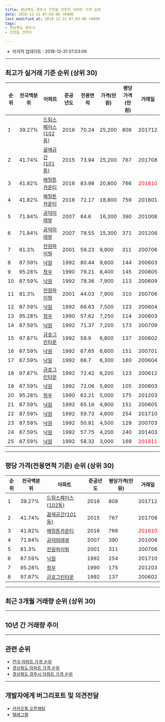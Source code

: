```yaml
---
title: 경상북도 경주시 건천읍 건천리 아파트 가격 순위
date: 2018-12-31 07:03:06 +0900
last_modified_at: 2018-12-31 07:03:06 +0900
tags:
- 경상북도 경주시
- 건천읍 건천리

---
```


* 마지막 업데이트 : 2018-12-31 07:03:06

---

## 최고가 실거래 기준 순위 (상위 30)


|순위|전국백분위|아파트|준공년도|전용면적|가격(만원)|평당가격(만원)|거래일|
|---|---|---|---|---|---|---|---|
|1|39.27%|[드림스페이스(102동)](https://search.naver.com/search.naver?query=%EA%B2%BD%EC%83%81%EB%B6%81%EB%8F%84+%EA%B2%BD%EC%A3%BC%EC%8B%9C+%EA%B1%B4%EC%B2%9C%EC%9D%8D+%EA%B1%B4%EC%B2%9C%EB%A6%AC+%EB%93%9C%EB%A6%BC%EC%8A%A4%ED%8E%98%EC%9D%B4%EC%8A%A4%28102%EB%8F%99%29)|2016|70.24|25,200|808|201712|
|2|41.74%|[꿈애공간(101동)](https://search.naver.com/search.naver?query=%EA%B2%BD%EC%83%81%EB%B6%81%EB%8F%84+%EA%B2%BD%EC%A3%BC%EC%8B%9C+%EA%B1%B4%EC%B2%9C%EC%9D%8D+%EA%B1%B4%EC%B2%9C%EB%A6%AC+%EA%BF%88%EC%95%A0%EA%B3%B5%EA%B0%84%28101%EB%8F%99%29)|2015|73.94|25,200|767|201708|
|3|41.82%|[해밀튼카운티](https://search.naver.com/search.naver?query=%EA%B2%BD%EC%83%81%EB%B6%81%EB%8F%84+%EA%B2%BD%EC%A3%BC%EC%8B%9C+%EA%B1%B4%EC%B2%9C%EC%9D%8D+%EA%B1%B4%EC%B2%9C%EB%A6%AC+%ED%95%B4%EB%B0%80%ED%8A%BC%EC%B9%B4%EC%9A%B4%ED%8B%B0)|2016|83.98|20,800|766|<span style="color:red">201810</span>|
|4|41.82%|[해밀튼카운티](https://search.naver.com/search.naver?query=%EA%B2%BD%EC%83%81%EB%B6%81%EB%8F%84+%EA%B2%BD%EC%A3%BC%EC%8B%9C+%EA%B1%B4%EC%B2%9C%EC%9D%8D+%EA%B1%B4%EC%B2%9C%EB%A6%AC+%ED%95%B4%EB%B0%80%ED%8A%BC%EC%B9%B4%EC%9A%B4%ED%8B%B0)|2016|72.17|18,800|759|201801|
|5|71.84%|[공덕미래뷰](https://search.naver.com/search.naver?query=%EA%B2%BD%EC%83%81%EB%B6%81%EB%8F%84+%EA%B2%BD%EC%A3%BC%EC%8B%9C+%EA%B1%B4%EC%B2%9C%EC%9D%8D+%EA%B1%B4%EC%B2%9C%EB%A6%AC+%EA%B3%B5%EB%8D%95%EB%AF%B8%EB%9E%98%EB%B7%B0)|2007|84.6|16,300|390|201008|
|6|71.84%|[공덕미래뷰](https://search.naver.com/search.naver?query=%EA%B2%BD%EC%83%81%EB%B6%81%EB%8F%84+%EA%B2%BD%EC%A3%BC%EC%8B%9C+%EA%B1%B4%EC%B2%9C%EC%9D%8D+%EA%B1%B4%EC%B2%9C%EB%A6%AC+%EA%B3%B5%EB%8D%95%EB%AF%B8%EB%9E%98%EB%B7%B0)|2007|78.55|15,300|371|201206|
|7|81.3%|[전원하이빌](https://search.naver.com/search.naver?query=%EA%B2%BD%EC%83%81%EB%B6%81%EB%8F%84+%EA%B2%BD%EC%A3%BC%EC%8B%9C+%EA%B1%B4%EC%B2%9C%EC%9D%8D+%EA%B1%B4%EC%B2%9C%EB%A6%AC+%EC%A0%84%EC%9B%90%ED%95%98%EC%9D%B4%EB%B9%8C)|2001|59.23|9,900|311|200706|
|8|87.59%|[낙원](https://search.naver.com/search.naver?query=%EA%B2%BD%EC%83%81%EB%B6%81%EB%8F%84+%EA%B2%BD%EC%A3%BC%EC%8B%9C+%EA%B1%B4%EC%B2%9C%EC%9D%8D+%EA%B1%B4%EC%B2%9C%EB%A6%AC+%EB%82%99%EC%9B%90)|1992|80.44|9,600|144|200603|
|9|95.28%|[청우](https://search.naver.com/search.naver?query=%EA%B2%BD%EC%83%81%EB%B6%81%EB%8F%84+%EA%B2%BD%EC%A3%BC%EC%8B%9C+%EA%B1%B4%EC%B2%9C%EC%9D%8D+%EA%B1%B4%EC%B2%9C%EB%A6%AC+%EC%B2%AD%EC%9A%B0)|1990|79.21|8,400|145|200805|
|10|87.59%|[낙원](https://search.naver.com/search.naver?query=%EA%B2%BD%EC%83%81%EB%B6%81%EB%8F%84+%EA%B2%BD%EC%A3%BC%EC%8B%9C+%EA%B1%B4%EC%B2%9C%EC%9D%8D+%EA%B1%B4%EC%B2%9C%EB%A6%AC+%EB%82%99%EC%9B%90)|1992|78.36|7,900|113|200609|
|11|81.3%|[전원하이빌](https://search.naver.com/search.naver?query=%EA%B2%BD%EC%83%81%EB%B6%81%EB%8F%84+%EA%B2%BD%EC%A3%BC%EC%8B%9C+%EA%B1%B4%EC%B2%9C%EC%9D%8D+%EA%B1%B4%EC%B2%9C%EB%A6%AC+%EC%A0%84%EC%9B%90%ED%95%98%EC%9D%B4%EB%B9%8C)|2001|44.03|7,900|310|200706|
|12|87.59%|[낙원](https://search.naver.com/search.naver?query=%EA%B2%BD%EC%83%81%EB%B6%81%EB%8F%84+%EA%B2%BD%EC%A3%BC%EC%8B%9C+%EA%B1%B4%EC%B2%9C%EC%9D%8D+%EA%B1%B4%EC%B2%9C%EB%A6%AC+%EB%82%99%EC%9B%90)|1992|66.63|7,500|123|200604|
|13|95.28%|[청우](https://search.naver.com/search.naver?query=%EA%B2%BD%EC%83%81%EB%B6%81%EB%8F%84+%EA%B2%BD%EC%A3%BC%EC%8B%9C+%EA%B1%B4%EC%B2%9C%EC%9D%8D+%EA%B1%B4%EC%B2%9C%EB%A6%AC+%EC%B2%AD%EC%9A%B0)|1990|57.62|7,250|114|200603|
|14|87.59%|[낙원](https://search.naver.com/search.naver?query=%EA%B2%BD%EC%83%81%EB%B6%81%EB%8F%84+%EA%B2%BD%EC%A3%BC%EC%8B%9C+%EA%B1%B4%EC%B2%9C%EC%9D%8D+%EA%B1%B4%EC%B2%9C%EB%A6%AC+%EB%82%99%EC%9B%90)|1992|71.37|7,200|173|200709|
|15|97.87%|[금호그린타운](https://search.naver.com/search.naver?query=%EA%B2%BD%EC%83%81%EB%B6%81%EB%8F%84+%EA%B2%BD%EC%A3%BC%EC%8B%9C+%EA%B1%B4%EC%B2%9C%EC%9D%8D+%EA%B1%B4%EC%B2%9C%EB%A6%AC+%EA%B8%88%ED%98%B8%EA%B7%B8%EB%A6%B0%ED%83%80%EC%9A%B4)|1992|59.9|6,800|137|200602|
|16|87.59%|[낙원](https://search.naver.com/search.naver?query=%EA%B2%BD%EC%83%81%EB%B6%81%EB%8F%84+%EA%B2%BD%EC%A3%BC%EC%8B%9C+%EA%B1%B4%EC%B2%9C%EC%9D%8D+%EA%B1%B4%EC%B2%9C%EB%A6%AC+%EB%82%99%EC%9B%90)|1992|67.65|6,600|151|200701|
|17|87.59%|[낙원](https://search.naver.com/search.naver?query=%EA%B2%BD%EC%83%81%EB%B6%81%EB%8F%84+%EA%B2%BD%EC%A3%BC%EC%8B%9C+%EA%B1%B4%EC%B2%9C%EC%9D%8D+%EA%B1%B4%EC%B2%9C%EB%A6%AC+%EB%82%99%EC%9B%90)|1992|66.7|6,300|160|200604|
|18|97.87%|[금호그린타운](https://search.naver.com/search.naver?query=%EA%B2%BD%EC%83%81%EB%B6%81%EB%8F%84+%EA%B2%BD%EC%A3%BC%EC%8B%9C+%EA%B1%B4%EC%B2%9C%EC%9D%8D+%EA%B1%B4%EC%B2%9C%EB%A6%AC+%EA%B8%88%ED%98%B8%EA%B7%B8%EB%A6%B0%ED%83%80%EC%9A%B4)|1992|72.42|6,200|123|200612|
|19|87.59%|[낙원](https://search.naver.com/search.naver?query=%EA%B2%BD%EC%83%81%EB%B6%81%EB%8F%84+%EA%B2%BD%EC%A3%BC%EC%8B%9C+%EA%B1%B4%EC%B2%9C%EC%9D%8D+%EA%B1%B4%EC%B2%9C%EB%A6%AC+%EB%82%99%EC%9B%90)|1992|72.06|5,800|105|200803|
|20|95.28%|[청우](https://search.naver.com/search.naver?query=%EA%B2%BD%EC%83%81%EB%B6%81%EB%8F%84+%EA%B2%BD%EC%A3%BC%EC%8B%9C+%EA%B1%B4%EC%B2%9C%EC%9D%8D+%EA%B1%B4%EC%B2%9C%EB%A6%AC+%EC%B2%AD%EC%9A%B0)|1990|62.21|5,000|175|201203|
|21|87.59%|[낙원](https://search.naver.com/search.naver?query=%EA%B2%BD%EC%83%81%EB%B6%81%EB%8F%84+%EA%B2%BD%EC%A3%BC%EC%8B%9C+%EA%B1%B4%EC%B2%9C%EC%9D%8D+%EA%B1%B4%EC%B2%9C%EB%A6%AC+%EB%82%99%EC%9B%90)|1992|65.16|4,900|151|200605|
|22|87.59%|[낙원](https://search.naver.com/search.naver?query=%EA%B2%BD%EC%83%81%EB%B6%81%EB%8F%84+%EA%B2%BD%EC%A3%BC%EC%8B%9C+%EA%B1%B4%EC%B2%9C%EC%9D%8D+%EA%B1%B4%EC%B2%9C%EB%A6%AC+%EB%82%99%EC%9B%90)|1992|59.73|4,600|254|201710|
|23|87.59%|[낙원](https://search.naver.com/search.naver?query=%EA%B2%BD%EC%83%81%EB%B6%81%EB%8F%84+%EA%B2%BD%EC%A3%BC%EC%8B%9C+%EA%B1%B4%EC%B2%9C%EC%9D%8D+%EA%B1%B4%EC%B2%9C%EB%A6%AC+%EB%82%99%EC%9B%90)|1992|50.91|4,500|129|200703|
|24|87.59%|[낙원](https://search.naver.com/search.naver?query=%EA%B2%BD%EC%83%81%EB%B6%81%EB%8F%84+%EA%B2%BD%EC%A3%BC%EC%8B%9C+%EA%B1%B4%EC%B2%9C%EC%9D%8D+%EA%B1%B4%EC%B2%9C%EB%A6%AC+%EB%82%99%EC%9B%90)|1992|57.75|4,200|240|201403|
|25|87.59%|[낙원](https://search.naver.com/search.naver?query=%EA%B2%BD%EC%83%81%EB%B6%81%EB%8F%84+%EA%B2%BD%EC%A3%BC%EC%8B%9C+%EA%B1%B4%EC%B2%9C%EC%9D%8D+%EA%B1%B4%EC%B2%9C%EB%A6%AC+%EB%82%99%EC%9B%90)|1992|58.32|3,000|169|<span style="color:red">201811</span>|


---

## 평당 가격(전용면적 기준) 순위 (상위 30)


|순위|전국백분위|아파트|준공년도|평당가격(만원)|거래일|
|---|---|---|---|---|---|
|1|39.27%|[드림스페이스(102동)](https://search.naver.com/search.naver?query=%EA%B2%BD%EC%83%81%EB%B6%81%EB%8F%84+%EA%B2%BD%EC%A3%BC%EC%8B%9C+%EA%B1%B4%EC%B2%9C%EC%9D%8D+%EA%B1%B4%EC%B2%9C%EB%A6%AC+%EB%93%9C%EB%A6%BC%EC%8A%A4%ED%8E%98%EC%9D%B4%EC%8A%A4%28102%EB%8F%99%29)|2016|808|201712|
|2|41.74%|[꿈애공간(101동)](https://search.naver.com/search.naver?query=%EA%B2%BD%EC%83%81%EB%B6%81%EB%8F%84+%EA%B2%BD%EC%A3%BC%EC%8B%9C+%EA%B1%B4%EC%B2%9C%EC%9D%8D+%EA%B1%B4%EC%B2%9C%EB%A6%AC+%EA%BF%88%EC%95%A0%EA%B3%B5%EA%B0%84%28101%EB%8F%99%29)|2015|767|201708|
|3|41.82%|[해밀튼카운티](https://search.naver.com/search.naver?query=%EA%B2%BD%EC%83%81%EB%B6%81%EB%8F%84+%EA%B2%BD%EC%A3%BC%EC%8B%9C+%EA%B1%B4%EC%B2%9C%EC%9D%8D+%EA%B1%B4%EC%B2%9C%EB%A6%AC+%ED%95%B4%EB%B0%80%ED%8A%BC%EC%B9%B4%EC%9A%B4%ED%8B%B0)|2016|766|<span style="color:red">201810</span>|
|4|71.84%|[공덕미래뷰](https://search.naver.com/search.naver?query=%EA%B2%BD%EC%83%81%EB%B6%81%EB%8F%84+%EA%B2%BD%EC%A3%BC%EC%8B%9C+%EA%B1%B4%EC%B2%9C%EC%9D%8D+%EA%B1%B4%EC%B2%9C%EB%A6%AC+%EA%B3%B5%EB%8D%95%EB%AF%B8%EB%9E%98%EB%B7%B0)|2007|390|201008|
|5|81.3%|[전원하이빌](https://search.naver.com/search.naver?query=%EA%B2%BD%EC%83%81%EB%B6%81%EB%8F%84+%EA%B2%BD%EC%A3%BC%EC%8B%9C+%EA%B1%B4%EC%B2%9C%EC%9D%8D+%EA%B1%B4%EC%B2%9C%EB%A6%AC+%EC%A0%84%EC%9B%90%ED%95%98%EC%9D%B4%EB%B9%8C)|2001|311|200706|
|6|87.59%|[낙원](https://search.naver.com/search.naver?query=%EA%B2%BD%EC%83%81%EB%B6%81%EB%8F%84+%EA%B2%BD%EC%A3%BC%EC%8B%9C+%EA%B1%B4%EC%B2%9C%EC%9D%8D+%EA%B1%B4%EC%B2%9C%EB%A6%AC+%EB%82%99%EC%9B%90)|1992|254|201710|
|7|95.28%|[청우](https://search.naver.com/search.naver?query=%EA%B2%BD%EC%83%81%EB%B6%81%EB%8F%84+%EA%B2%BD%EC%A3%BC%EC%8B%9C+%EA%B1%B4%EC%B2%9C%EC%9D%8D+%EA%B1%B4%EC%B2%9C%EB%A6%AC+%EC%B2%AD%EC%9A%B0)|1990|175|201203|
|8|97.87%|[금호그린타운](https://search.naver.com/search.naver?query=%EA%B2%BD%EC%83%81%EB%B6%81%EB%8F%84+%EA%B2%BD%EC%A3%BC%EC%8B%9C+%EA%B1%B4%EC%B2%9C%EC%9D%8D+%EA%B1%B4%EC%B2%9C%EB%A6%AC+%EA%B8%88%ED%98%B8%EA%B7%B8%EB%A6%B0%ED%83%80%EC%9A%B4)|1992|137|200602|


---

## 최근 3개월 거래량 순위 (상위 30)


<div style="width:100%;">
    <canvas id="deal_count_ranking" height="250"></canvas>
</div>


<script>
new Chart(document.getElementById("deal_count_ranking"), {
    type: 'horizontalBar',
    data: {
        labels: ['금호그린타운', '낙원', '공덕미래뷰', '해밀튼카운티'],
        datasets: [{
            label: '실거래 수',
            data: [1, 1, 1, 1],
            borderColor: "rgba(255, 0, 128, 1)",
            backgroundColor: "rgba(255, 0, 128, 0.5)",
            fill: false,
        }]
    },
    options: {
        responsive: true,
        title: {
            display: true,
            text: '최근 3개월 거래량 순위'
        },
        tooltips: {
            mode: 'index',
            intersect: false,
            callbacks: {
                title: function(tooltipItems, data) {
                    return "실거래 수:";
                },
                label: function(tooltipItem, data) {
                    return data.labels[tooltipItem.index] + ": " + tooltipItem.xLabel;
                }
            }
        },
        hover: {
            mode: 'nearest',
            intersect: true
        },
        scales: {
            xAxes: [{
                display: true,
                scaleLabel: {
                    display: true,
                    labelString: '실거래 수'
                },
                ticks: {
                    suggestedMin: 0,
                }
            }],
            yAxes: [{
                display: true,
                ticks: {
                    autoSkip: false,
                    callback: function(value, index, values) {
                        if (value.length > 15)
                            return value.substr(0, 13) + "...";
                        else
                            return value;
                    }
                },
                scaleLabel: {
                    display: false,
                }
            }]
        }
    }
});

</script>


---

## 10년 간 거래량 추이


<div style="width:100%;">
    <canvas id="deal_progress" height="250"></canvas>
</div>

<script>
new Chart(document.getElementById("deal_progress"), {
    type: 'line',
    data: {
        labels: ['200812','200901','200902','200903','200904','200905','200906','200907','200908','200909','200910','200911','200912','201001','201002','201003','201004','201005','201006','201007','201008','201009','201010','201011','201012','201101','201102','201103','201104','201105','201106','201107','201108','201109','201110','201111','201112','201201','201202','201203','201204','201205','201206','201207','201208','201209','201210','201211','201212','201301','201302','201303','201304','201305','201306','201307','201308','201309','201310','201311','201312','201401','201402','201403','201404','201405','201406','201407','201408','201409','201410','201411','201412','201501','201502','201503','201504','201505','201506','201507','201508','201509','201510','201511','201512','201601','201602','201603','201604','201605','201606','201607','201608','201609','201610','201611','201612','201701','201702','201703','201704','201705','201706','201707','201708','201709','201710','201711','201712','201801','201802','201803','201804','201805','201806','201807','201808','201809','201810','201811','201812'],
        datasets: [{
            label: '실거래 수',
            pointRadius: 1,
            data: [3, 1, 1, 3, 0, 2, 1, 2, 0, 2, 2, 1, 1, 3, 3, 4, 1, 1, 4, 4, 6, 0, 1, 3, 3, 1, 0, 0, 3, 1, 2, 2, 1, 2, 2, 1, 5, 2, 2, 5, 6, 1, 1, 2, 2, 4, 4, 0, 2, 2, 1, 2, 3, 0, 3, 1, 2, 3, 3, 1, 1, 2, 2, 2, 7, 1, 2, 2, 0, 2, 2, 0, 2, 1, 0, 3, 1, 3, 4, 0, 5, 2, 3, 2, 2, 0, 0, 1, 4, 1, 3, 5, 6, 3, 6, 0, 4, 4, 3, 3, 3, 2, 1, 5, 2, 2, 3, 2, 4, 1, 1, 3, 1, 3, 2, 0, 0, 2, 2, 1, 1],
            borderColor: "rgba(255, 201, 14, 1)",
            backgroundColor: "rgba(255, 201, 14, 0.5)",
            fill: true,
        }]
    },
    options: {
        responsive: true,
        title: {
            display: true,
            text: '10년간 거래량 추이'
        },
        tooltips: {
            mode: 'index',
            intersect: false,
        },
        hover: {
            mode: 'nearest',
            intersect: true
        },
        scales: {
            xAxes: [{
                display: true,
                scaleLabel: {
                    display: true,
                    labelString: '년/월'
                }
            }],
            yAxes: [{
                display: true,
                ticks: {
                    suggestedMin: 0,
                },
                scaleLabel: {
                    display: true,
                    labelString: '실거래 수'
                }
            }]
        }
    }
});

</script>


---

## 관련 순위

- [전국 아파트 가격 순위](https://inasie.github.io/apt-ranking/전국)
- [경상북도 아파트 가격 순위](https://inasie.github.io/apt-ranking/경상북도)
- [경상북도 경주시 아파트 가격 순위](https://inasie.github.io/apt-ranking/경상북도-경주시)


---

## 개발자에게 버그리포트 및 의견전달

- [카카오톡 오픈채팅](https://open.kakao.com/o/gLJUAP4)
- [텔레그램](https://t.me/inasie)

